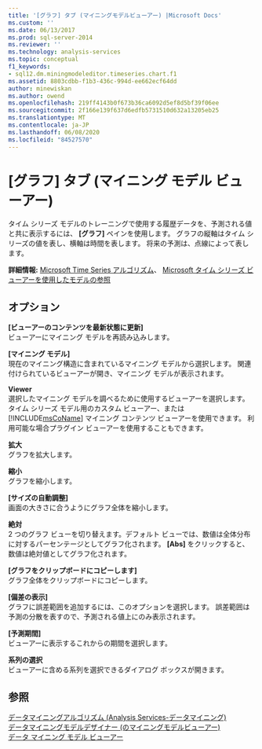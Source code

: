 ```yaml
---
title: '[グラフ] タブ (マイニングモデルビューアー) |Microsoft Docs'
ms.custom: ''
ms.date: 06/13/2017
ms.prod: sql-server-2014
ms.reviewer: ''
ms.technology: analysis-services
ms.topic: conceptual
f1_keywords:
- sql12.dm.miningmodeleditor.timeseries.chart.f1
ms.assetid: 8803cdbb-f1b3-436c-994d-ee662ecf64dd
author: minewiskan
ms.author: owend
ms.openlocfilehash: 219ff4143b0f673b36ca6092d5ef8d5bf39f06ee
ms.sourcegitcommit: 2f166e139f637d6edfb5731510d632a13205eb25
ms.translationtype: MT
ms.contentlocale: ja-JP
ms.lasthandoff: 06/08/2020
ms.locfileid: "84527570"
---
```

# <a name="chart-tab-mining-model-viewers"></a>[グラフ] タブ (マイニング モデル ビューアー)
  タイム シリーズ モデルのトレーニングで使用する履歴データを、予測される値と共に表示するには、 **[グラフ]** ペインを使用します。 グラフの縦軸はタイム シリーズの値を表し、横軸は時間を表します。 将来の予測は、点線によって表します。  
  
 **詳細情報:** [Microsoft Time Series アルゴリズム](data-mining/microsoft-time-series-algorithm.md)、 [Microsoft タイム シリーズ ビューアーを使用したモデルの参照](data-mining/browse-a-model-using-the-microsoft-time-series-viewer.md)  
  
## <a name="options"></a>オプション  
 **[ビューアーのコンテンツを最新状態に更新]**  
 ビューアーにマイニング モデルを再読み込みします。  
  
 **[マイニング モデル]**  
 現在のマイニング構造に含まれているマイニング モデルから選択します。 関連付けられているビューアーが開き、マイニング モデルが表示されます。  
  
 **Viewer**  
 選択したマイニング モデルを調べるために使用するビューアーを選択します。 タイム シリーズ モデル用のカスタム ビューアー、または [!INCLUDE[msCoName](../includes/msconame-md.md)] マイニング コンテンツ ビューアーを使用できます。 利用可能な場合プラグイン ビューアーを使用することもできます。  
  
 **拡大**  
 グラフを拡大します。  
  
 **縮小**  
 グラフを縮小します。  
  
 **[サイズの自動調整]**  
 画面の大きさに合うようにグラフ全体を縮小します。  
  
 **絶対**  
 2 つのグラフ ビューを切り替えます。デフォルト ビューでは、数値は全体分布に対するパーセンテージとしてグラフ化されます。 **[Abs]** をクリックすると、数値は絶対値としてグラフ化されます。  
  
 **[グラフをクリップボードにコピーします]**  
 グラフ全体をクリップボードにコピーします。  
  
 **[偏差の表示]**  
 グラフに誤差範囲を追加するには、このオプションを選択します。 誤差範囲は予測の分散を表すので、予測される値上にのみ表示されます。  
  
 **[予測期間]**  
 ビューアーに表示するこれからの期間を選択します。  
  
 **系列の選択**  
 ビューアーに含める系列を選択できるダイアログ ボックスが開きます。  
  
## <a name="see-also"></a>参照  
 [データマイニングアルゴリズム &#40;Analysis Services-データマイニング&#41;](data-mining/data-mining-algorithms-analysis-services-data-mining.md)   
 [データマイニングモデルデザイナー &#40;のマイニングモデルビューアー&#41;](mining-model-viewers-data-mining-model-designer.md)   
 [データ マイニング モデル ビューアー](data-mining/data-mining-model-viewers.md)  
  
  
